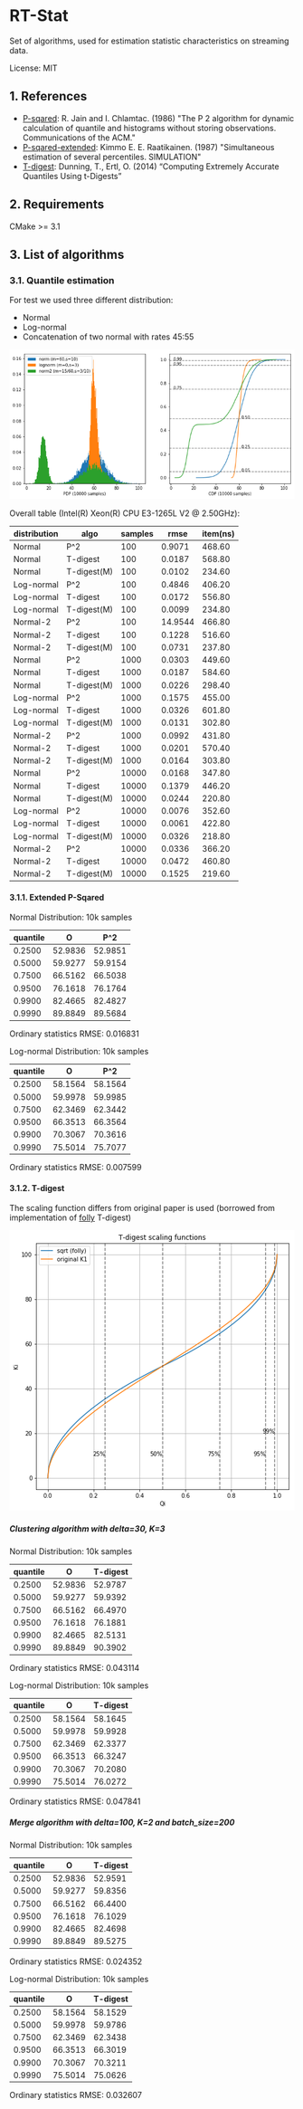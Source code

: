 RT-Stat
=======
Set of algorithms, used for estimation statistic characteristics on streaming data.

License: MIT

## 1. References

 - [P-sqared]: R. Jain and I. Chlamtac. (1986) "The P 2 algorithm for dynamic calculation of quantile and histograms without storing observations. Communications of the ACM."
 - [P-sqared-extended]: Kimmo E. E. Raatikainen. (1987) "Simultaneous estimation of several percentiles. SIMULATION"
 - [T-digest]: Dunning, T., Ertl, O. (2014) “Computing Extremely Accurate Quantiles Using t-Digests”


[P-sqared]: https://www.cse.wustl.edu/~jain/papers/ftp/psqr.pdf
[P-sqared-extended]: https://pdfs.semanticscholar.org/159f/598c0b7efc7d1fabbcc1362dbfe1e2e91926.pdf?_ga=2.233713565.2046442882.1566903823-1514905589.1566903823
[T-digest]: https://github.com/tdunning/t-digest/blob/master/docs/t-digest-paper/histo.pdf

## 2. Requirements

CMake >= 3.1

## 3. List of algorithms

### 3.1. Quantile estimation

For test we used three different distribution:
- Normal
- Log-normal
- Concatenation of two normal with rates 45:55

![Distributions CDF, PDF](./TestCDF_PDF.png "Distributions CDF, PDF")

Overall table (Intel(R) Xeon(R) CPU E3-1265L V2 @ 2.50GHz):

|distribution|algo|samples|rmse|item(ns)|
|------------|----|-------|----|--------|
|Normal|P^2|100|0.9071|468.60|
|Normal|T-digest|100|0.0187|568.80|
|Normal|T-digest(M)|100|0.0102|234.60|
|Log-normal|P^2|100|0.4846|406.20|
|Log-normal|T-digest|100|0.0172|556.80|
|Log-normal|T-digest(M)|100|0.0099|234.80|
|Normal-2|P^2|100|14.9544|466.80|
|Normal-2|T-digest|100|0.1228|516.60|
|Normal-2|T-digest(M)|100|0.0731|237.80|
|Normal|P^2|1000|0.0303|449.60|
|Normal|T-digest|1000|0.0187|584.60|
|Normal|T-digest(M)|1000|0.0226|298.40|
|Log-normal|P^2|1000|0.1575|455.00|
|Log-normal|T-digest|1000|0.0326|601.80|
|Log-normal|T-digest(M)|1000|0.0131|302.80|
|Normal-2|P^2|1000|0.0992|431.80|
|Normal-2|T-digest|1000|0.0201|570.40|
|Normal-2|T-digest(M)|1000|0.0164|303.80|
|Normal|P^2|10000|0.0168|347.80|
|Normal|T-digest|10000|0.1379|446.20|
|Normal|T-digest(M)|10000|0.0244|220.80|
|Log-normal|P^2|10000|0.0076|352.60|
|Log-normal|T-digest|10000|0.0061|422.80|
|Log-normal|T-digest(M)|10000|0.0326|218.80|
|Normal-2|P^2|10000|0.0336|366.20|
|Normal-2|T-digest|10000|0.0472|460.80|
|Normal-2|T-digest(M)|10000|0.1525|219.60|



#### 3.1.1. Extended P-Sqared

Normal Distribution: 10k samples

|quantile|O|P^2|
|--------|---|---|
|0.2500|52.9836|52.9851|
|0.5000|59.9277|59.9154|
|0.7500|66.5162|66.5038|
|0.9500|76.1618|76.1764|
|0.9900|82.4665|82.4827|
|0.9990|89.8849|89.5684|

Ordinary statistics RMSE: 0.016831

Log-normal Distribution: 10k samples

|quantile|O|P^2|
|--------|---|---|
|0.2500|58.1564|58.1564|
|0.5000|59.9978|59.9985|
|0.7500|62.3469|62.3442|
|0.9500|66.3513|66.3564|
|0.9900|70.3067|70.3616|
|0.9990|75.5014|75.7077|

Ordinary statistics RMSE: 0.007599

#### 3.1.2. T-digest

The scaling function differs from original paper is used (borrowed from implementation of [folly](https://github.com/facebook/folly) T-digest)

![T-digest Scaling Functions](./tdigest/ScalingFunction.png "T-digest Scaling Functions")

##### Clustering algorithm with delta=30, K=3

Normal Distribution: 10k samples

|quantile|O|T-digest|
|--------|---|---|
|0.2500|52.9836|52.9787
|0.5000|59.9277|59.9392
|0.7500|66.5162|66.4970
|0.9500|76.1618|76.1881
|0.9900|82.4665|82.5131
|0.9990|89.8849|90.3902

Ordinary statistics RMSE: 0.043114

Log-normal Distribution: 10k samples

|quantile|O|T-digest|
|--------|---|---|
|0.2500|58.1564|58.1645
|0.5000|59.9978|59.9928
|0.7500|62.3469|62.3377
|0.9500|66.3513|66.3247
|0.9900|70.3067|70.2080
|0.9990|75.5014|76.0272

Ordinary statistics RMSE: 0.047841

##### Merge algorithm with delta=100, K=2 and batch_size=200

Normal Distribution: 10k samples

|quantile|O|T-digest|
|--------|---|---|
|0.2500|52.9836|52.9591|
|0.5000|59.9277|59.8356|
|0.7500|66.5162|66.4400|
|0.9500|76.1618|76.1029|
|0.9900|82.4665|82.4698|
|0.9990|89.8849|89.5275|

Ordinary statistics RMSE: 0.024352


Log-normal Distribution: 10k samples

|quantile|O|T-digest|
|--------|---|---|
|0.2500|58.1564|58.1529|
|0.5000|59.9978|59.9786|
|0.7500|62.3469|62.3438|
|0.9500|66.3513|66.3019|
|0.9900|70.3067|70.3211|
|0.9990|75.5014|75.0626|

Ordinary statistics RMSE: 0.032607
